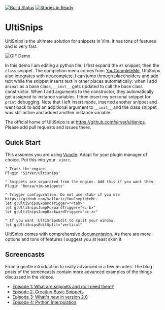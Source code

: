 [![Build Status](https://travis-ci.org/SirVer/ultisnips.svg?branch=master)](https://travis-ci.org/SirVer/ultisnips)
[![Stories in Ready](https://badge.waffle.io/SirVer/ultisnips.png?label=ready&title=Ready)](https://waffle.io/SirVer/ultisnips)

UltiSnips
=========

UltiSnips is the ultimate solution for snippets in Vim. It has tons of features
and is very fast.

![GIF Demo](https://raw.github.com/SirVer/ultisnips/master/doc/demo.gif)

In this demo I am editing a python file. I first expand the `#!` snippet, then
the `class` snippet. The completion menu comes from
[YouCompleteMe](https://github.com/Valloric/YouCompleteMe), UltiSnips also
integrates with [neocomplete](https://github.com/Shougo/neocomplete.vim). I can
jump through placeholders and add text while the snippet inserts text in other
places automatically: when I add `Animal` as a base class, `__init__` gets
updated to call the base class constructor. When I add arguments to the
constructor, they automatically get assigned to instance variables. I then
insert my personal snippet for `print` debugging. Note that I left insert mode,
inserted another snippet and went back to add an additional argument to
`__init__` and the class snippet was still active and added another instance
variable.

The official home of UltiSnips is at <https://github.com/sirver/ultisnips>.
Please add pull requests and issues there.

Quick Start
-----------

This assumes you are using [Vundle](https://github.com/gmarik/Vundle.vim). Adapt
for your plugin manager of choice. Put this into your `.vimrc`.

    " Track the engine.
    Plugin 'SirVer/ultisnips'

    " Snippets are separated from the engine. Add this if you want them:
    Plugin 'honza/vim-snippets'

    " Trigger configuration. Do not use <tab> if you use https://github.com/Valloric/YouCompleteMe.
    let g:UltiSnipsExpandTrigger="<tab>"
    let g:UltiSnipsJumpForwardTrigger="<c-b>"
    let g:UltiSnipsJumpBackwardTrigger="<c-z>"

    " If you want :UltiSnipsEdit to split your window.
    let g:UltiSnipsEditSplit="vertical"

UltiSnips comes with comprehensive
[documentation](https://github.com/SirVer/ultisnips/blob/master/doc/UltiSnips.txt).
As there are more options and tons of features I suggest you at least skim it.

Screencasts
-----------

From a gentle introduction to really advanced in a few minutes. The blog posts
of the screencasts contain more advanced examples of the things
discussed in the videos.

- [Episode 1: What are snippets and do I need them?](http://www.sirver.net/blog/2011/12/30/first-episode-of-ultisnips-screencast/)
- [Episode 2: Creating Basic Snippets](http://www.sirver.net/blog/2012/01/08/second-episode-of-ultisnips-screencast/)
- [Episode 3: What's new in version 2.0](http://www.sirver.net/blog/2012/02/05/third-episode-of-ultisnips-screencast/)
- [Episode 4: Python Interpolation](http://www.sirver.net/blog/2012/03/31/fourth-episode-of-ultisnips-screencast/)
